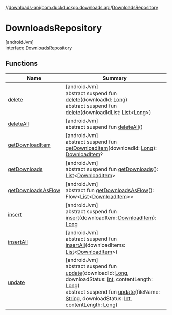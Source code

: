 //[downloads-api](../../../index.md)/[com.duckduckgo.downloads.api](../index.md)/[DownloadsRepository](index.md)

# DownloadsRepository

[androidJvm]\
interface [DownloadsRepository](index.md)

## Functions

| Name | Summary |
|---|---|
| [delete](delete.md) | [androidJvm]<br>abstract suspend fun [delete](delete.md)(downloadId: [Long](https://kotlinlang.org/api/latest/jvm/stdlib/kotlin/-long/index.html))<br>abstract suspend fun [delete](delete.md)(downloadIdList: [List](https://kotlinlang.org/api/latest/jvm/stdlib/kotlin.collections/-list/index.html)&lt;[Long](https://kotlinlang.org/api/latest/jvm/stdlib/kotlin/-long/index.html)&gt;) |
| [deleteAll](delete-all.md) | [androidJvm]<br>abstract suspend fun [deleteAll](delete-all.md)() |
| [getDownloadItem](get-download-item.md) | [androidJvm]<br>abstract suspend fun [getDownloadItem](get-download-item.md)(downloadId: [Long](https://kotlinlang.org/api/latest/jvm/stdlib/kotlin/-long/index.html)): [DownloadItem](../../com.duckduckgo.downloads.api.model/-download-item/index.md)? |
| [getDownloads](get-downloads.md) | [androidJvm]<br>abstract suspend fun [getDownloads](get-downloads.md)(): [List](https://kotlinlang.org/api/latest/jvm/stdlib/kotlin.collections/-list/index.html)&lt;[DownloadItem](../../com.duckduckgo.downloads.api.model/-download-item/index.md)&gt; |
| [getDownloadsAsFlow](get-downloads-as-flow.md) | [androidJvm]<br>abstract fun [getDownloadsAsFlow](get-downloads-as-flow.md)(): Flow&lt;[List](https://kotlinlang.org/api/latest/jvm/stdlib/kotlin.collections/-list/index.html)&lt;[DownloadItem](../../com.duckduckgo.downloads.api.model/-download-item/index.md)&gt;&gt; |
| [insert](insert.md) | [androidJvm]<br>abstract suspend fun [insert](insert.md)(downloadItem: [DownloadItem](../../com.duckduckgo.downloads.api.model/-download-item/index.md)): [Long](https://kotlinlang.org/api/latest/jvm/stdlib/kotlin/-long/index.html) |
| [insertAll](insert-all.md) | [androidJvm]<br>abstract suspend fun [insertAll](insert-all.md)(downloadItems: [List](https://kotlinlang.org/api/latest/jvm/stdlib/kotlin.collections/-list/index.html)&lt;[DownloadItem](../../com.duckduckgo.downloads.api.model/-download-item/index.md)&gt;) |
| [update](update.md) | [androidJvm]<br>abstract suspend fun [update](update.md)(downloadId: [Long](https://kotlinlang.org/api/latest/jvm/stdlib/kotlin/-long/index.html), downloadStatus: [Int](https://kotlinlang.org/api/latest/jvm/stdlib/kotlin/-int/index.html), contentLength: [Long](https://kotlinlang.org/api/latest/jvm/stdlib/kotlin/-long/index.html))<br>abstract suspend fun [update](update.md)(fileName: [String](https://kotlinlang.org/api/latest/jvm/stdlib/kotlin/-string/index.html), downloadStatus: [Int](https://kotlinlang.org/api/latest/jvm/stdlib/kotlin/-int/index.html), contentLength: [Long](https://kotlinlang.org/api/latest/jvm/stdlib/kotlin/-long/index.html)) |
